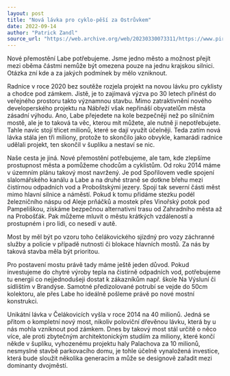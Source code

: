 ```yaml
---
layout: post
title: "Nová lávka pro cyklo-pěší za Ostrůvkem"
date: 2022-09-14
author: "Patrick Zandl"
source_url: "https://web.archive.org/web/20230330073311/https://www.piratibrandys.cz/clanek/2022-09-14-nova-lavka-pro-cyklo-pesi-za-ostruvkem"
---
```


Nové přemostění Labe potřebujeme. Jsme jedno město a možnost přejít mezi oběma částmi nemůže být omezena pouze na jednu krajskou silnici. Otázka zní kde a za jakých podmínek by mělo vzniknout.

Radnice v roce 2020 bez soutěže rozjela projekt na novou lávku pro cyklisty a chodce pod zámkem. Jistě, je to zajímavá výzva po 30 letech přinést do veřejného prostoru takto významnou stavbu. Mimo zatraktivnění nového developerského projektu na Nábřeží však nepřináší obyvatelům města zásadní výhodu. Ano, Labe přejedete na kole bezpečněji než po silničním mostě, ale je to taková ta věc, kterou mít můžete, ale nutně ji nepotřebujete. Tahle navíc stojí třicet milionů, které se dají využít účelněji. Teda zatím nová lávka stála jen tři miliony, protože to skončilo jako obvykle, kamarádi radnice udělali projekt, ten skončil v šuplíku a nestaví se nic.

Naše cesta je jiná. Nové přemostění potřebujeme, ale tam, kde zlepšíme prostupnost města a pomůžeme chodcům a cyklistům. Od roku 2014 máme v územním plánu takový most navržený. Je pod Spořilovem vedle spojení slalomářského kanálu a Labe a na druhé straně se dotkne břehu mezi čistírnou odpadních vod a Proboštskými jezery. Spojí tak severní části měst mimo hlavní silnice a náměstí. Pokud k tomu přidáme stezku podél železničního náspu od Aleje prňáčků a mostek přes Vinořský potok pod Pampeliškou, získáme bezpečnou alternativní trasu od Zahradního města až na Probošťák. Pak můžeme mluvit o městu krátkých vzdáleností a prostupném i pro lidi, co nesedí v autě.

Most by měl být po vzoru toho čelákovického sjízdný pro vozy záchranné služby a policie v případě nutnosti či blokace hlavních mostů. Za nás by taková stavba měla být prioritou.

Pro postavení mostu právě tady máme ještě jeden důvod. Pokud investujeme do chytré výroby tepla na čistírně odpadních vod, potřebujeme tu energii co nejjednodušeji dostat k zákazníkům např. škole Na Výsluní či sídlištím v Brandýse. Samotné předizolované potrubí se vejde do 50cm kolektoru, ale přes Labe ho ideálně pošleme právě po nové mostní konstrukci.

Unikátní lávka v Čelákovicích vyšla v roce 2014 na 40 milionů. Jedná se přitom o kompletní nový most, nikoliv poloviční dřevěnou lávku, která by u nás mohla vzniknout pod zámkem. Dnes by takový most stál určitě o něco více, ale proti zbytečným architektonickým studiím za miliony, které končí někde v šuplíku, vyhozenému projektu haly Palachova za 10 milionů, nesmyslné stavbě parkovacího domu, je tohle účelně vynaložená investice, která bude sloužit několika generacím a může se designově zařadit mezi dominanty dvojměstí.

